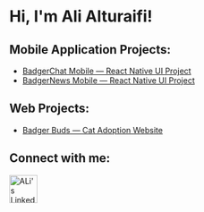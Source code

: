 <h1>Hi, I'm Ali Alturaifi!</h1>

<h2>Mobile Application Projects:</h2>

- [BadgerChat Mobile — React Native UI Project](https://github.com/AliriMW/BadgerChat-Mobile)
- [BadgerNews Mobile — React Native UI Project](https://github.com/AliriMW/Badger-News)

<h2>Web Projects:</h2>

- [Badger Buds — Cat Adoption Website](https://github.com/AliriMW/Badger-Buds)

<h2>Connect with me:</h2>

[<img width="50" height="50" alt="ALi's LinkedIn link" src="https://github.com/user-attachments/assets/180602dd-33f8-4a83-b96a-4bf2679b9452" />][linkedin]

[linkedin]: https://www.linkedin.com/in/ali-alturaifi-853649358
